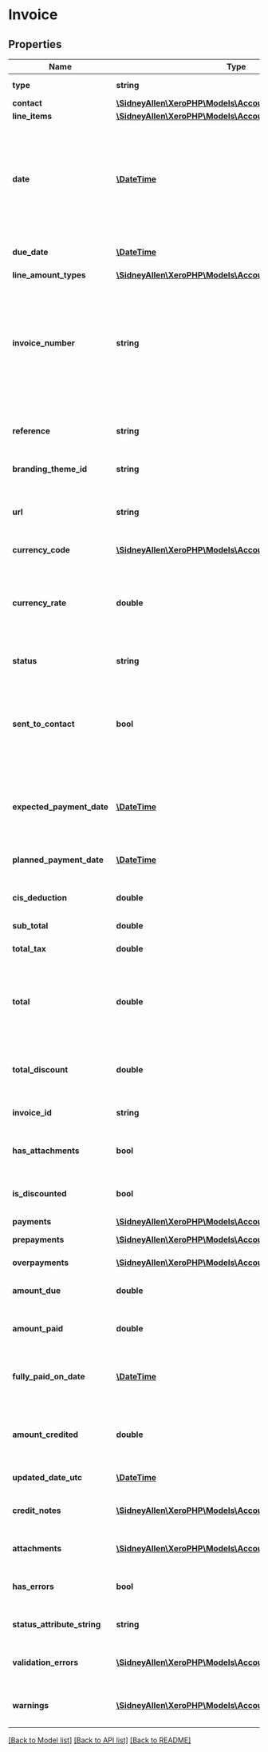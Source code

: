 # Invoice

## Properties
Name | Type | Description | Notes
------------ | ------------- | ------------- | -------------
**type** | **string** | See Invoice Types | [optional] 
**contact** | [**\SidneyAllen\XeroPHP\Models\Accounting\Contact**](Contact.md) |  | [optional] 
**line_items** | [**\SidneyAllen\XeroPHP\Models\Accounting\LineItem[]**](LineItem.md) | See LineItems | [optional] 
**date** | [**\DateTime**](\DateTime.md) | Date invoice was issued – YYYY-MM-DD. If the Date element is not specified it will default to the current date based on the timezone setting of the organisation | [optional] 
**due_date** | [**\DateTime**](\DateTime.md) | Date invoice is due – YYYY-MM-DD | [optional] 
**line_amount_types** | [**\SidneyAllen\XeroPHP\Models\Accounting\LineAmountTypes**](LineAmountTypes.md) |  | [optional] 
**invoice_number** | **string** | ACCREC – Unique alpha numeric code identifying invoice (when missing will auto-generate from your Organisation Invoice Settings) (max length &#x3D; 255) | [optional] 
**reference** | **string** | ACCREC only – additional reference number (max length &#x3D; 255) | [optional] 
**branding_theme_id** | **string** | See BrandingThemes | [optional] 
**url** | **string** | URL link to a source document – shown as “Go to [appName]” in the Xero app | [optional] 
**currency_code** | [**\SidneyAllen\XeroPHP\Models\Accounting\CurrencyCode**](CurrencyCode.md) |  | [optional] 
**currency_rate** | **double** | The currency rate for a multicurrency invoice. If no rate is specified, the XE.com day rate is used. (max length &#x3D; [18].[6]) | [optional] 
**status** | **string** | See Invoice Status Codes | [optional] 
**sent_to_contact** | **bool** | Boolean to set whether the invoice in the Xero app should be marked as “sent”. This can be set only on invoices that have been approved | [optional] 
**expected_payment_date** | [**\DateTime**](\DateTime.md) | Shown on sales invoices (Accounts Receivable) when this has been set | [optional] 
**planned_payment_date** | [**\DateTime**](\DateTime.md) | Shown on bills (Accounts Payable) when this has been set | [optional] 
**cis_deduction** | **double** | CIS deduction for UK contractors | [optional] 
**sub_total** | **double** | Total of invoice excluding taxes | [optional] 
**total_tax** | **double** | Total tax on invoice | [optional] 
**total** | **double** | Total of Invoice tax inclusive (i.e. SubTotal + TotalTax). This will be ignored if it doesn’t equal the sum of the LineAmounts | [optional] 
**total_discount** | **double** | Total of discounts applied on the invoice line items | [optional] 
**invoice_id** | **string** | Xero generated unique identifier for invoice | [optional] 
**has_attachments** | **bool** | boolean to indicate if an invoice has an attachment | [optional] [default to false]
**is_discounted** | **bool** | boolean to indicate if an invoice has a discount | [optional] 
**payments** | [**\SidneyAllen\XeroPHP\Models\Accounting\Payment[]**](Payment.md) | See Payments | [optional] 
**prepayments** | [**\SidneyAllen\XeroPHP\Models\Accounting\Prepayment[]**](Prepayment.md) | See Prepayments | [optional] 
**overpayments** | [**\SidneyAllen\XeroPHP\Models\Accounting\Overpayment[]**](Overpayment.md) | See Overpayments | [optional] 
**amount_due** | **double** | Amount remaining to be paid on invoice | [optional] 
**amount_paid** | **double** | Sum of payments received for invoice | [optional] 
**fully_paid_on_date** | [**\DateTime**](\DateTime.md) | The date the invoice was fully paid. Only returned on fully paid invoices | [optional] 
**amount_credited** | **double** | Sum of all credit notes, over-payments and pre-payments applied to invoice | [optional] 
**updated_date_utc** | [**\DateTime**](\DateTime.md) | Last modified date UTC format | [optional] 
**credit_notes** | [**\SidneyAllen\XeroPHP\Models\Accounting\CreditNote[]**](CreditNote.md) | Details of credit notes that have been applied to an invoice | [optional] 
**attachments** | [**\SidneyAllen\XeroPHP\Models\Accounting\Attachment[]**](Attachment.md) | Displays array of attachments from the API | [optional] 
**has_errors** | **bool** | A boolean to indicate if a invoice has an validation errors | [optional] 
**status_attribute_string** | **string** | A string to indicate if a invoice status | [optional] 
**validation_errors** | [**\SidneyAllen\XeroPHP\Models\Accounting\ValidationError[]**](ValidationError.md) | Displays array of validation error messages from the API | [optional] 
**warnings** | [**\SidneyAllen\XeroPHP\Models\Accounting\ValidationError[]**](ValidationError.md) | Displays array of warning messages from the API | [optional] 

[[Back to Model list]](../README.md#documentation-for-models) [[Back to API list]](../README.md#documentation-for-api-endpoints) [[Back to README]](../README.md)


